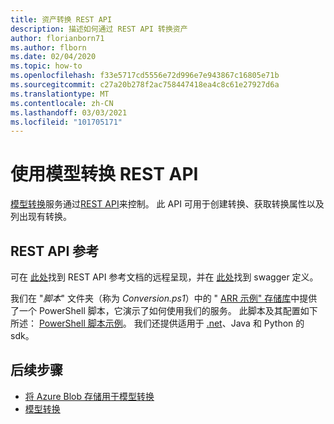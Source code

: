 ```yaml
---
title: 资产转换 REST API
description: 描述如何通过 REST API 转换资产
author: florianborn71
ms.author: flborn
ms.date: 02/04/2020
ms.topic: how-to
ms.openlocfilehash: f33e5717cd5556e72d996e7e943867c16805e71b
ms.sourcegitcommit: c27a20b278f2ac758447418ea4c8c61e27927d6a
ms.translationtype: MT
ms.contentlocale: zh-CN
ms.lasthandoff: 03/03/2021
ms.locfileid: "101705171"
---
```

# <a name="use-the-model-conversion-rest-api"></a>使用模型转换 REST API

[模型转换](model-conversion.md)服务通过[REST API](https://en.wikipedia.org/wiki/Representational_state_transfer)来控制。 此 API 可用于创建转换、获取转换属性以及列出现有转换。

## <a name="rest-api-reference"></a>REST API 参考

可在 [此处](/rest/api/mixedreality/2021-01-01preview/remoterendering)找到 REST API 参考文档的远程呈现，并在 [此处](https://github.com/Azure/azure-rest-api-specs/tree/master/specification/mixedreality/data-plane/Microsoft.MixedReality)找到 swagger 定义。

我们在 "*脚本*" 文件夹（称为 *Conversion.ps1*）中的 " [ARR 示例" 存储库](https://github.com/Azure/azure-remote-rendering)中提供了一个 PowerShell 脚本，它演示了如何使用我们的服务。 此脚本及其配置如下所述： [PowerShell 脚本示例](../../samples/powershell-example-scripts.md)。 我们还提供适用于 [.net](https://github.com/Azure/azure-sdk-for-net/tree/master/sdk/mixedreality/Azure.MixedReality.RemoteRendering)、Java 和 Python 的 sdk。

## <a name="next-steps"></a>后续步骤

- [将 Azure Blob 存储用于模型转换](blob-storage.md)
- [模型转换](model-conversion.md)